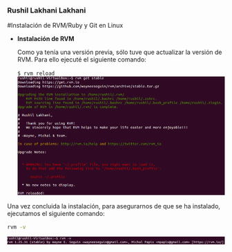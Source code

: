 ### Rushil Lakhani Lakhani
#Instalación de RVM/Ruby y Git en Linux


* **Instalación de RVM**
	
	Como ya tenía una versión previa, sólo tuve que actualizar la versión de RVM. Para ello ejecuté el siguiente comando:
	
	`$ rvm reload`
![instalacion de rvm](https://github.com/alu0100537031/SYTW_Tarea1/blob/master/img01.png)

Una vez concluida la instalación, para asegurarnos de que se ha instalado, ejecutamos el siguiente comando:


```sh
rvm -v
```
![instalacion de rvm](https://github.com/alu0100537031/SYTW_Tarea1/blob/master/img02.png)
